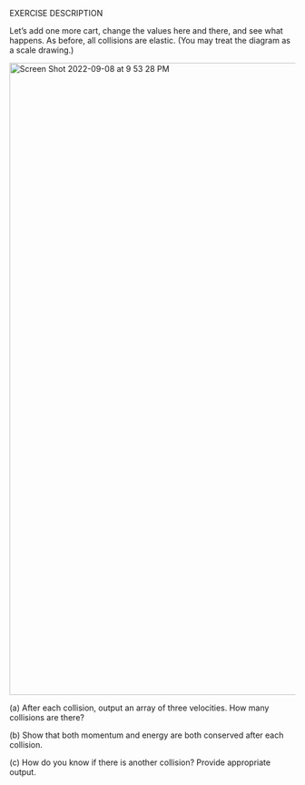 EXERCISE DESCRIPTION

Let’s add one more cart, change the values here and there, and see what happens. As before, all collisions are elastic. (You may treat the diagram as a scale drawing.)

<img width="1112" alt="Screen Shot 2022-09-08 at 9 53 28 PM" src="https://user-images.githubusercontent.com/42018336/189255749-48bd8bc6-3405-4e98-b916-d61919447339.png">

(a) After each collision, output an array of three velocities. How many collisions are there? 

(b) Show that both momentum and energy are both conserved after each collision.

(c) How do you know if there is another collision? Provide appropriate output.
